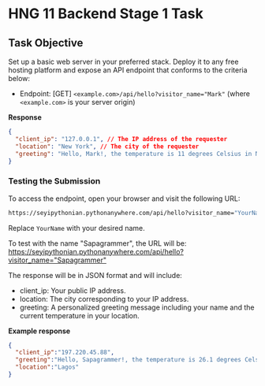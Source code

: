 # HNG 11 Backend Stage 1 Task

## Task Objective

Set up a basic web server in your preferred stack. Deploy it to any free hosting platform and expose an API endpoint that conforms to the criteria below:

- Endpoint: [GET] `<example.com>/api/hello?visitor_name="Mark"` (where `<example.com>` is your server origin)

**Response**

```json
{
  "client_ip": "127.0.0.1", // The IP address of the requester
  "location": "New York", // The city of the requester
  "greeting": "Hello, Mark!, the temperature is 11 degrees Celsius in New York"
}
```

### Testing the Submission

To access the endpoint, open your browser and visit the following URL:

```bash
https://seyipythonian.pythonanywhere.com/api/hello?visitor_name="YourName"
```

Replace `YourName` with your desired name.

To test with the name "Sapagrammer", the URL will be: <https://seyipythonian.pythonanywhere.com/api/hello?visitor_name="Sapagrammer">

The response will be in JSON format and will include:

- client_ip: Your public IP address.
- location: The city corresponding to your IP address.
- greeting: A personalized greeting message including your name and the current temperature in your location.

**Example response**

```json
{
  "client_ip":"197.220.45.88",
  "greeting":"Hello, Sapagrammer!, the temperature is 26.1 degrees Celsius in Lagos",
  "location":"Lagos"
}
```
